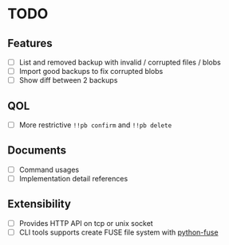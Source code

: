 # TODO

## Features

- [ ] List and removed backup with invalid / corrupted files / blobs
- [ ] Import good backups to fix corrupted blobs
- [ ] Show diff between 2 backups

## QOL

- [ ] More restrictive `!!pb confirm` and `!!pb delete`

## Documents

- [ ] Command usages
- [ ] Implementation detail references

## Extensibility

- [ ] Provides HTTP API on tcp or unix socket
- [ ] CLI tools supports create FUSE file system with [python-fuse](https://github.com/libfuse/python-fuse)

